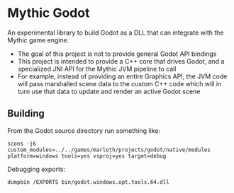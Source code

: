 # Mythic Godot

An experimental library to build Godot as a DLL that can integrate with the Mythic game engine.

* The goal of this project is not to provide general Godot API bindings
* This project is intended to provide a C++ core that drives Godot, and a specialized JNI API for the Mythic JVM pipeline to call
* For example, instead of providing an entire Graphics API, the JVM code will pass marshalled scene data to the custom C++ code which will in turn use that data to update and render an active Godot scene

## Building

From the Godot source directory run something like:

```
scons -j6 custom_modules=../../games/marloth/projects/godot/native/modules platform=windows tools=yes vsproj=yes target=debug

```

Debugging exports:
```
dumpbin /EXPORTS bin/godot.windows.opt.tools.64.dll
```

